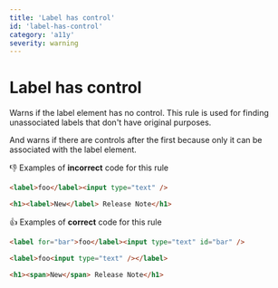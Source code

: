 ```yaml
---
title: 'Label has control'
id: 'label-has-control'
category: 'a11y'
severity: warning
---
```


# Label has control

Warns if the label element has no control. This rule is used for finding unassociated labels that don't have original purposes.

And warns if there are controls after the first because only it can be associated with the label element.

👎 Examples of **incorrect** code for this rule

```html
<label>foo</label><input type="text" />

<h1><label>New</label> Release Note</h1>
```

👍 Examples of **correct** code for this rule

```html
<label for="bar">foo</label><input type="text" id="bar" />

<label>foo<input type="text" /></label>

<h1><span>New</span> Release Note</h1>
```
